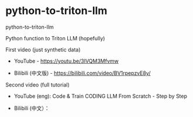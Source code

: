 # python-to-triton-llm
python-to-triton-llm

Python function to Triton LLM (hopefully)

First video (just synthetic data)

- YouTube - https://youtu.be/3IVQM3Mfvmw

- Bilibili (中文版) - https://bilibili.com/video/BV1rpepzvE8y/

Second video (full tutorial)

- YouTube (eng): Code & Train CODING LLM From Scratch - Step by Step

- Bilibili (中文）：